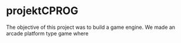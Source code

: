 # projektCPROG
The objective of this project was to build a game engine.
We made an arcade platform type game where
